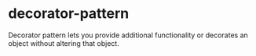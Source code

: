 # decorator-pattern

Decorator pattern lets you provide additional functionality or decorates an object without altering that object.


